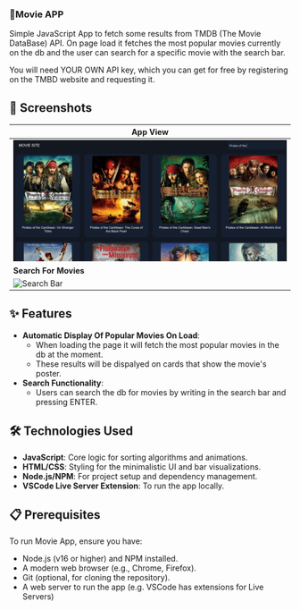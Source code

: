 ### 🎥Movie APP
Simple JavaScript App to fetch some results from TMDB (The Movie DataBase) API.
On page load it fetches the most popular movies currently on the db and the user can search for a specific movie with the search bar.

You will need YOUR OWN API key, which you can get for free by registering on the TMBD website and requesting it.

## 📸 Screenshots
| **App View** |
|----------------|
|![Initial View](media/screenshot1.png) |
| **Search For Movies** |
| ![Search Bar](media/search_results.png) | 

## ✨ Features

- **Automatic Display Of Popular Movies On Load**:
  - When loading the page it will fetch the most popular movies in the db at the moment.
  - These results will be dispalyed on cards that show the movie's poster.
- **Search Functionality**:
  - Users can search the db for movies by writing in the search bar and pressing ENTER.

## 🛠️ Technologies Used

- **JavaScript**: Core logic for sorting algorithms and animations.
- **HTML/CSS**: Styling for the minimalistic UI and bar visualizations.
- **Node.js/NPM**: For project setup and dependency management.
- **VSCode Live Server Extension**: To run the app locally.

## 📋 Prerequisites

To run Movie App, ensure you have:
- Node.js (v16 or higher) and NPM installed.
- A modern web browser (e.g., Chrome, Firefox).
- Git (optional, for cloning the repository).
- A web server to run the app (e.g. VSCode has extensions for Live Servers)

